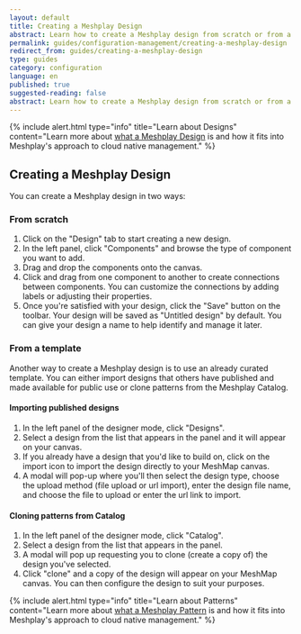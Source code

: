 ```yaml
---
layout: default
title: Creating a Meshplay Design
abstract: Learn how to create a Meshplay design from scratch or from a template.
permalink: guides/configuration-management/creating-a-meshplay-design
redirect_from: guides/creating-a-meshplay-design
type: guides
category: configuration
language: en
published: true
suggested-reading: false
abstract: Learn how to create a Meshplay design from scratch or from a template.
---
```


{% include alert.html type="info" title="Learn about Designs" content="Learn more about <a href='/concepts/logical/designs'>what a Meshplay Design</a> is and how it fits into Meshplay's approach to cloud native management." %}

## Creating a Meshplay Design

You can create a Meshplay design in two ways:

### From scratch

1. Click on the "Design" tab to start creating a new design.
2. In the left panel, click "Components" and browse the type of component you want to add.
3. Drag and drop the components onto the canvas.
4. Click and drag from one component to another to create connections between components. You can customize the connections by adding labels or adjusting their properties.
5. Once you're satisfied with your design, click the "Save" button on the toolbar. Your design will be saved as "Untitled design" by default. You can give your design a name to help identify and manage it later.

### From a template

Another way to create a Meshplay design is to use an already curated template. You can either import designs that others have published and made available for public use or clone patterns from the Meshplay Catalog.

#### Importing published designs

1. In the left panel of the designer mode, click "Designs".
2. Select a design from the list that appears in the panel and it will appear on your canvas.
3. If you already have a design that you'd like to build on, click on the import icon to import the design directly to your MeshMap canvas.
4. A modal will pop-up where you'll then select the design type, choose the upload method (file upload or url import), enter the design file name, and choose the file to upload or enter the url link to import.

#### Cloning patterns from Catalog

1. In the left panel of the designer mode, click "Catalog".
2. Select a design from the list that appears in the panel.
3. A modal will pop up requesting you to clone (create a copy of) the design you've selected.
4. Click "clone" and a copy of the design will appear on your MeshMap canvas. You can then configure the design to suit your purposes.

{% include alert.html type="info" title="Learn about Patterns" content="Learn more about <a href='/concepts/logical/patterns'>what a Meshplay Pattern</a> is and how it fits into Meshplay's approach to cloud native management." %}

